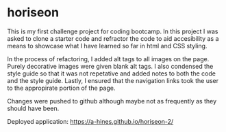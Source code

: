 # horiseon

This is my first challenge project for coding bootcamp. In this project I was asked to clone a starter code and refractor the code to aid accesibility as a means to showcase what I have learned so far in html and CSS styling. 

In the process of refactoring, I added alt tags to all images on the page. Purely decorative images were given blank alt tags. I also condensed the style guide so that it was not repetative and added notes to both the code and the style guide. Lastly, I ensured that the navigation links took the user to the appropirate portion of the page. 

Changes were pushed to github although maybe not as frequently as they should have been. 

Deployed application: https://a-hines.github.io/horiseon-2/
